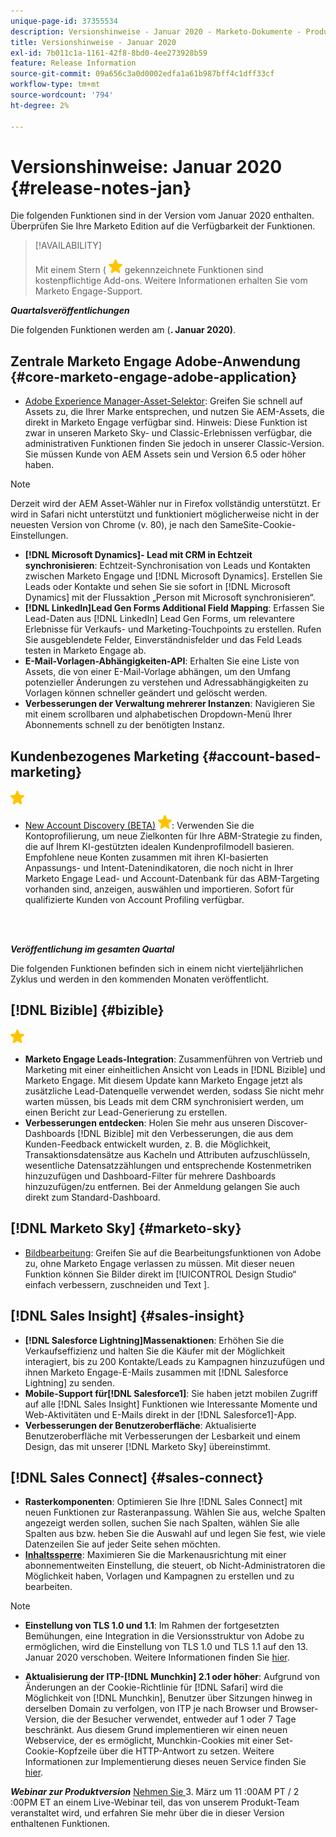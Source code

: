 ```yaml
---
unique-page-id: 37355534
description: Versionshinweise - Januar 2020 - Marketo-Dokumente - Produktdokumentation
title: Versionshinweise - Januar 2020
exl-id: 7b011c1a-1161-42f8-8bd0-4ee273928b59
feature: Release Information
source-git-commit: 09a656c3a0d0002edfa1a61b987bff4c1dff33cf
workflow-type: tm+mt
source-wordcount: '794'
ht-degree: 2%

---
```


# Versionshinweise: Januar 2020 {#release-notes-jan}

Die folgenden Funktionen sind in der Version vom Januar 2020 enthalten. Überprüfen Sie Ihre Marketo Edition auf die Verfügbarkeit der Funktionen.

>[!AVAILABILITY]
>
>Mit einem Stern ( ![(Stern)](assets/yellow-star.png) gekennzeichnete Funktionen sind kostenpflichtige Add-ons. Weitere Informationen erhalten Sie vom Marketo Engage-Support.

**_Quartalsveröffentlichungen_**

Die folgenden Funktionen werden am (**. Januar 2020)**.

## Zentrale Marketo Engage Adobe-Anwendung {#core-marketo-engage-adobe-application}

* [Adobe Experience Manager-Asset-Selektor](/help/marketo/product-docs/adobe-experience-cloud-integrations/importing-assets-with-adobe-experience-manager.md): Greifen Sie schnell auf Assets zu, die Ihrer Marke entsprechen, und nutzen Sie AEM-Assets, die direkt in Marketo Engage verfügbar sind. Hinweis: Diese Funktion ist zwar in unseren Marketo Sky- und Classic-Erlebnissen verfügbar, die administrativen Funktionen finden Sie jedoch in unserer Classic-Version. Sie müssen Kunde von AEM Assets sein und Version 6.5 oder höher haben.

>[!NOTE]
>
>Derzeit wird der AEM Asset-Wähler nur in Firefox vollständig unterstützt. Er wird in Safari nicht unterstützt und funktioniert möglicherweise nicht in der neuesten Version von Chrome (v. 80), je nach den SameSite-Cookie-Einstellungen.

* **[!DNL Microsoft Dynamics]- Lead mit CRM in Echtzeit synchronisieren**: Echtzeit-Synchronisation von Leads und Kontakten zwischen Marketo Engage und [!DNL Microsoft Dynamics]. Erstellen Sie Leads oder Kontakte und sehen Sie sie sofort in [!DNL Microsoft Dynamics] mit der Flussaktion „Person mit Microsoft synchronisieren“.
* **[!DNL LinkedIn]Lead Gen Forms Additional Field Mapping**: Erfassen Sie Lead-Daten aus [!DNL LinkedIn] Lead Gen Forms, um relevantere Erlebnisse für Verkaufs- und Marketing-Touchpoints zu erstellen. Rufen Sie ausgeblendete Felder, Einverständnisfelder und das Feld Leads testen in Marketo Engage ab.
* **E-Mail-Vorlagen-Abhängigkeiten-API**: Erhalten Sie eine Liste von Assets, die von einer E-Mail-Vorlage abhängen, um den Umfang potenzieller Änderungen zu verstehen und Adressabhängigkeiten zu Vorlagen können schneller geändert und gelöscht werden.
* **Verbesserungen der Verwaltung mehrerer Instanzen**: Navigieren Sie mit einem scrollbaren und alphabetischen Dropdown-Menü Ihrer Abonnements schnell zu der benötigten Instanz.

## Kundenbezogenes Marketing {#account-based-marketing}

![(Stern)](assets/yellow-star.png)

* [New Account Discovery (BETA)](https://docs.marketo.com/x/WQA6Ag) ![(star)](assets/yellow-star.png): Verwenden Sie die Kontoprofilierung, um neue Zielkonten für Ihre ABM-Strategie zu finden, die auf Ihrem KI-gestützten idealen Kundenprofilmodell basieren. Empfohlene neue Konten zusammen mit ihren KI-basierten Anpassungs- und Intent-Datenindikatoren, die noch nicht in Ihrer Marketo Engage Lead- und Account-Datenbank für das ABM-Targeting vorhanden sind, anzeigen, auswählen und importieren. Sofort für qualifizierte Kunden von Account Profiling verfügbar.

<br> 

**_Veröffentlichung im gesamten Quartal_**

Die folgenden Funktionen befinden sich in einem nicht vierteljährlichen Zyklus und werden in den kommenden Monaten veröffentlicht.

## [!DNL Bizible] {#bizible}

![(Stern)](assets/yellow-star.png)

* **Marketo Engage Leads-Integration**: Zusammenführen von Vertrieb und Marketing mit einer einheitlichen Ansicht von Leads in [!DNL Bizible] und Marketo Engage. Mit diesem Update kann Marketo Engage jetzt als zusätzliche Lead-Datenquelle verwendet werden, sodass Sie nicht mehr warten müssen, bis Leads mit dem CRM synchronisiert werden, um einen Bericht zur Lead-Generierung zu erstellen.
* **Verbesserungen entdecken**: Holen Sie mehr aus unseren Discover-Dashboards [!DNL Bizible] mit den Verbesserungen, die aus dem Kunden-Feedback entwickelt wurden, z. B. die Möglichkeit, Transaktionsdatensätze aus Kacheln und Attributen aufzuschlüsseln, wesentliche Datensatzzählungen und entsprechende Kostenmetriken hinzuzufügen und Dashboard-Filter für mehrere Dashboards hinzuzufügen/zu entfernen. Bei der Anmeldung gelangen Sie auch direkt zum Standard-Dashboard.

## [!DNL Marketo Sky] {#marketo-sky}

* [Bildbearbeitung](https://experienceleague.adobe.com/docs/marketo/sky/design-studio/marketo-image-editor.html?lang=de#design-studio): Greifen Sie auf die Bearbeitungsfunktionen von Adobe zu, ohne Marketo Engage verlassen zu müssen. Mit dieser neuen Funktion können Sie Bilder direkt im [!UICONTROL Design Studio“ einfach verbessern, zuschneiden und Text &#x200B;].

## [!DNL Sales Insight] {#sales-insight}

* **[!DNL Salesforce Lightning]Massenaktionen**: Erhöhen Sie die Verkaufseffizienz und halten Sie die Käufer mit der Möglichkeit interagiert, bis zu 200 Kontakte/Leads zu Kampagnen hinzuzufügen und ihnen Marketo Engage-E-Mails zusammen mit [!DNL Salesforce Lightning] zu senden.
* **Mobile-Support für[!DNL Salesforce1]**: Sie haben jetzt mobilen Zugriff auf alle [!DNL Sales Insight] Funktionen wie Interessante Momente und Web-Aktivitäten und E-Mails direkt in der [!DNL Salesforce1]-App.
* **Verbesserungen der Benutzeroberfläche**: Aktualisierte Benutzeroberfläche mit Verbesserungen der Lesbarkeit und einem Design, das mit unserer [!DNL Marketo Sky] übereinstimmt.

## [!DNL Sales Connect] {#sales-connect}

* **Rasterkomponenten**: Optimieren Sie Ihre [!DNL Sales Connect] mit neuen Funktionen zur Rasteranpassung. Wählen Sie aus, welche Spalten angezeigt werden sollen, suchen Sie nach Spalten, wählen Sie alle Spalten aus bzw. heben Sie die Auswahl auf und legen Sie fest, wie viele Datenzeilen Sie auf jeder Seite sehen möchten.
* **[Inhaltssperre](/help/marketo/product-docs/marketo-sales-connect/admin/content-lockdown.md)**: Maximieren Sie die Markenausrichtung mit einer abonnementweiten Einstellung, die steuert, ob Nicht-Administratoren die Möglichkeit haben, Vorlagen und Kampagnen zu erstellen und zu bearbeiten.

>[!NOTE]
>
>* **Einstellung von TLS 1.0 und 1.1**: Im Rahmen der fortgesetzten Bemühungen, eine Integration in die Versionsstruktur von Adobe zu ermöglichen, wird die Einstellung von TLS 1.0 und TLS 1.1 auf den 13. Januar 2020 verschoben. Weitere Informationen finden Sie [hier](https://nation.marketo.com/docs/DOC-7059-tls-10-11-deprecation-faq).
>
>* **Aktualisierung der ITP-[!DNL Munchkin] 2.1 oder höher**: Aufgrund von Änderungen an der Cookie-Richtlinie für [!DNL Safari] wird die Möglichkeit von [!DNL Munchkin], Benutzer über Sitzungen hinweg in derselben Domain zu verfolgen, von ITP je nach Browser und Browser-Version, die der Besucher verwendet, entweder auf 1 oder 7 Tage beschränkt. Aus diesem Grund implementieren wir einen neuen Webservice, der es ermöglicht, Munchkin-Cookies mit einer Set-Cookie-Kopfzeile über die HTTP-Antwort zu setzen. Weitere Informationen zur Implementierung dieses neuen Service finden Sie [hier](https://nation.marketo.com/docs/DOC-7351).

**_Webinar zur Produktversion_** [Nehmen Sie ](https://engage.marketo.com/Jan_Feb_20_Release_Webinar_Registration.html) 3. März um 11 :00AM PT / 2 :00PM ET an einem Live-Webinar teil, das von unserem Produkt-Team veranstaltet wird, und erfahren Sie mehr über die in dieser Version enthaltenen Funktionen.
